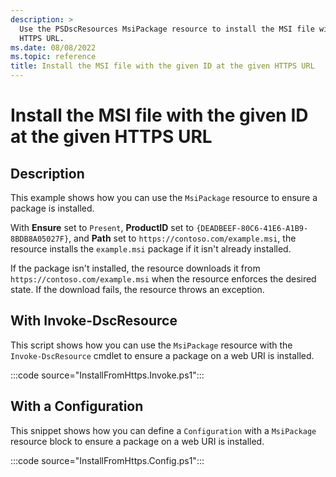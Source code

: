```yaml
---
description: >
  Use the PSDscResources MsiPackage resource to install the MSI file with the given ID at the given
  HTTPS URL.
ms.date: 08/08/2022
ms.topic: reference
title: Install the MSI file with the given ID at the given HTTPS URL
---
```


# Install the MSI file with the given ID at the given HTTPS URL

## Description

This example shows how you can use the `MsiPackage` resource to ensure a package is installed.

With **Ensure** set to `Present`, **ProductID** set to `{DEADBEEF-80C6-41E6-A1B9-8BDB8A05027F}`, and
**Path** set to `https://contoso.com/example.msi`, the resource installs the `example.msi` package
if it isn't already installed.

If the package isn't installed, the resource downloads it from `https://contoso.com/example.msi`
when the resource enforces the desired state. If the download fails, the resource throws an
exception.

## With Invoke-DscResource

This script shows how you can use the `MsiPackage` resource with the `Invoke-DscResource` cmdlet to
ensure a package on a web URI is installed.

:::code source="InstallFromHttps.Invoke.ps1":::

## With a Configuration

This snippet shows how you can define a `Configuration` with a `MsiPackage` resource block to ensure
a package on a web URI is installed.

:::code source="InstallFromHttps.Config.ps1":::

